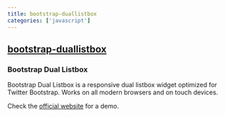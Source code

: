 ```yaml
---
title: bootstrap-duallistbox
categories: ['javascript']
---
```

## [bootstrap-duallistbox](https://github.com/istvan-ujjmeszaros/bootstrap-duallistbox)

### Bootstrap Dual Listbox

Bootstrap Dual Listbox is a responsive dual listbox widget optimized for Twitter Bootstrap. Works on all modern browsers and on touch devices.

Check the [official website](http://www.virtuosoft.eu/code/bootstrap-duallistbox/) for a demo.
